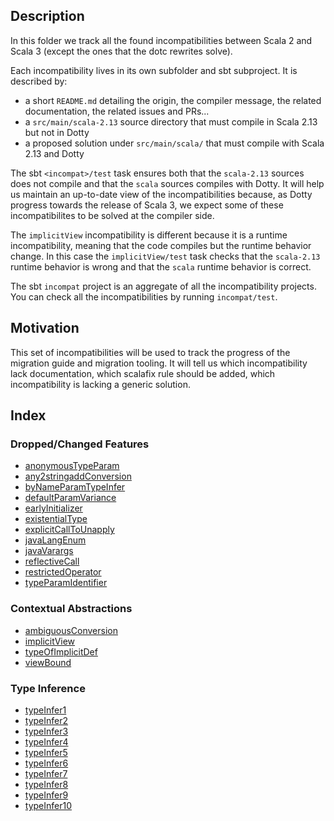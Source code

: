 ## Description

In this folder we track all the found incompatibilities between Scala 2 and Scala 3 (except the ones that the dotc rewrites solve).

Each incompatibility lives in its own subfolder and sbt subproject. It is described by:
- a short `README.md` detailing the origin, the compiler message, the related documentation, the related issues and PRs...
- a `src/main/scala-2.13` source directory that must compile in Scala 2.13 but not in Dotty
- a proposed solution under `src/main/scala/` that must compile with Scala 2.13 and Dotty

The sbt `<incompat>/test` task ensures both that the `scala-2.13` sources does not compile and that the `scala` sources compiles with Dotty. It will help us maintain an up-to-date view of the incompatibilities because, as Dotty progress towards the release of Scala 3, we expect some of these incompatibilites to be solved at the compiler side.

The `implicitView` incompatibility is different because it is a runtime incompatibility, meaning that the code compiles but the runtime behavior change. In this case the `implicitView/test` task checks that the `scala-2.13` runtime behavior is wrong and that the `scala` runtime behavior is correct.

The sbt `incompat` project is an aggregate of all the incompatibility projects. You can check all the incompatibilities by running `incompat/test`.

## Motivation

This set of incompatibilities will be used to track the progress of the migration guide and migration tooling. It will tell us which incompatibility lack documentation, which scalafix rule should be added, which incompatibility is lacking a generic solution.

## Index


### Dropped/Changed Features

- [anonymousTypeParam](anonymous-type-param/)
- [any2stringaddConversion](any2stringadd-conversion/)
- [byNameParamTypeInfer](by-name-param-type-infer/)
- [defaultParamVariance](default-param-variance/)
- [earlyInitializer](early-initializer/)
- [existentialType](existential-type/)
- [explicitCallToUnapply](explicit-call-to-unapply/)
- [javaLangEnum](java-lang-enum/)
- [javaVarargs](java-varargs/)
- [reflectiveCall](reflective-call/)
- [restrictedOperator](restricted-operator/)
- [typeParamIdentifier](type-param-identifier/)

### Contextual Abstractions

- [ambiguousConversion](ambiguous-conversion/)
- [implicitView](implicit-view/)
- [typeOfImplicitDef](type-of-implicit-def/)
- [viewBound](view-bound/)

### Type Inference

- [typeInfer1](type-infer-1/)
- [typeInfer2](type-infer-2/)
- [typeInfer3](type-infer-3/)
- [typeInfer4](type-infer-4/)
- [typeInfer5](type-infer-5/)
- [typeInfer6](type-infer-6/)
- [typeInfer7](type-infer-7/)
- [typeInfer8](type-infer-8/)
- [typeInfer9](type-infer-9/)
- [typeInfer10](type-infer-10/)